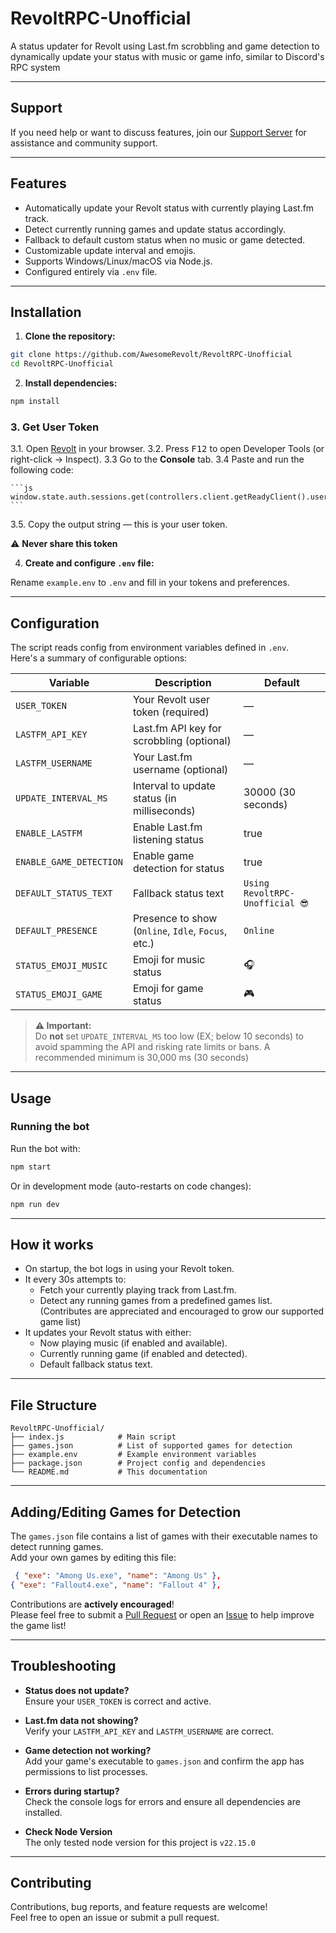 # RevoltRPC-Unofficial

A status updater for Revolt using Last.fm scrobbling and game detection to dynamically update your status with music or game info, similar to Discord's RPC system

---

## Support

If you need help or want to discuss features, join our [Support Server](https://rvlt.gg/eB6J6rve) for assistance and community support.

---

## Features

- Automatically update your Revolt status with currently playing Last.fm track.
- Detect currently running games and update status accordingly.
- Fallback to default custom status when no music or game detected.
- Customizable update interval and emojis.
- Supports Windows/Linux/macOS via Node.js.
- Configured entirely via `.env` file.

---

## Installation

1. **Clone the repository:**

```bash
git clone https://github.com/AwesomeRevolt/RevoltRPC-Unofficial
cd RevoltRPC-Unofficial
```

2. **Install dependencies:**

```bash
npm install
```

### 3. **Get User Token**
3.1. Open [Revolt](https://app.revolt.chat) in your browser.
3.2. Press <kbd>F12</kbd> to open Developer Tools (or right-click → Inspect).
3.3 Go to the **Console** tab.
3.4 Paste and run the following code:

    ```js
    window.state.auth.sessions.get(controllers.client.getReadyClient().user._id).session.token
    ```

3.5. Copy the output string — this is your user token.

⚠️ **Never share this token** 

4. **Create and configure `.env` file:**

Rename `example.env` to `.env` and fill in your tokens and preferences.


---

## Configuration

The script reads config from environment variables defined in `.env`.  
Here's a summary of configurable options:

| Variable               | Description                                    | Default                 |
| ---------------------- | ---------------------------------------------- | ----------------------- |
| `USER_TOKEN`           | Your Revolt user token (required)              | —                       |
| `LASTFM_API_KEY`       | Last.fm API key for scrobbling (optional)      | —                       |
| `LASTFM_USERNAME`      | Your Last.fm username (optional)                | —                       |
| `UPDATE_INTERVAL_MS`   | Interval to update status (in milliseconds)    | 30000 (30 seconds)      |
| `ENABLE_LASTFM`        | Enable Last.fm listening status                 | true                    |
| `ENABLE_GAME_DETECTION`| Enable game detection for status                | true                    |
| `DEFAULT_STATUS_TEXT`  | Fallback status text                             | `Using RevoltRPC-Unofficial 😎`       |
| `DEFAULT_PRESENCE`     | Presence to show (`Online`, `Idle`, `Focus`, etc.)       | `Online`                |
| `STATUS_EMOJI_MUSIC`   | Emoji for music status                    | 🎧                      |
| `STATUS_EMOJI_GAME`    | Emoji for game status                     | 🎮                      |

> **⚠️ Important:**  
> Do **not** set `UPDATE_INTERVAL_MS` too low (EX; below 10 seconds) to avoid spamming the API and risking rate limits or bans. A recommended minimum is 30,000 ms (30 seconds)

---

## Usage

### Running the bot

Run the bot with:

```bash
npm start
```

Or in development mode (auto-restarts on code changes):

```bash
npm run dev
```

---

## How it works

- On startup, the bot logs in using your Revolt token.
- It every 30s attempts to:
  - Fetch your currently playing track from Last.fm.
  - Detect any running games from a predefined games list. (Contributes are appreciated and encouraged to grow our supported game list)
- It updates your Revolt status with either:
  - Now playing music (if enabled and available).
  - Currently running game (if enabled and detected).
  - Default fallback status text.

---

## File Structure

```
RevoltRPC-Unofficial/
├── index.js            # Main script
├── games.json          # List of supported games for detection
├── example.env         # Example environment variables
├── package.json        # Project config and dependencies
└── README.md           # This documentation
```

---

## Adding/Editing Games for Detection

The `games.json` file contains a list of games with their executable names to detect running games.  
Add your own games by editing this file:

```json
 { "exe": "Among Us.exe", "name": "Among Us" },
{ "exe": "Fallout4.exe", "name": "Fallout 4" },
```

Contributions are **actively encouraged**!  
Please feel free to submit a [Pull Request](https://github.com/Asraye/RevoltRPC-Unofficial/pulls) or open an [Issue](https://github.com/Asraye/RevoltRPC-Unofficial/issues) to help improve the game list!

---

## Troubleshooting

- **Status does not update?**  
  Ensure your `USER_TOKEN` is correct and active.

- **Last.fm data not showing?**  
  Verify your `LASTFM_API_KEY` and `LASTFM_USERNAME` are correct.

- **Game detection not working?**  
  Add your game's executable to `games.json` and confirm the app has permissions to list processes.

- **Errors during startup?**  
  Check the console logs for errors and ensure all dependencies are installed.

- **Check Node Version**  
  The only tested node version for this project is `v22.15.0`

---

## Contributing

Contributions, bug reports, and feature requests are welcome!  
Feel free to open an issue or submit a pull request.
